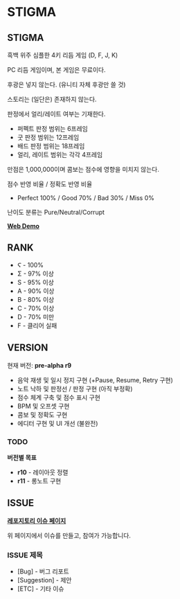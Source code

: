 # STIGMA

## STIGMA
흑백 위주 심플한 4키 리듬 게임 (D, F, J, K)

PC 리듬 게임이며, 본 게임은 무료이다.

후광은 넣지 않는다. (유니티 자체 후광만 쓸 것)

스토리는 (일단은) 존재하지 않는다.

판정에서 얼리/레이트 여부는 기재한다.
 * 퍼펙트 판정 범위는 6프레임
 * 굿 판정 범위는 12프레임
 * 배드 판정 범위는 18프레임
 * 얼리, 레이트 범위는 각각 4프레임

만점은 1,000,000이며 콤보는 점수에 영향을 미치지 않는다.

점수 반영 비율 / 정확도 반영 비율
 * Perfect 100% / Good 70% / Bad 30% / Miss 0%

난이도 분류는 Pure/Neutral/Corrupt
 
 **[Web Demo](https://papertoy1127.github.io/Stigma/)** 

## RANK
 * Ϛ - 100%
 * Σ - 97% 이상
 * S - 95% 이상
 * A - 90% 이상
 * B - 80% 이상
 * C - 70% 이상
 * D - 70% 미만
 * F - 클리어 실패

## VERSION
현재 버전: **pre-alpha r9**
 * 음악 재생 및 일시 정지 구현 (+Pause, Resume, Retry 구현)
 * 노트 낙하 및 판정선 / 판정 구현 (아직 부정확)
 * 점수 체계 구축 및 점수 표시 구현
 * BPM 및 오프셋 구현
 * 콤보 및 정확도 구현
 * 에디터 구현 및 UI 개선 (불완전)
### TODO
**버전별 목표**
 * **r10** - 레이아웃 정렬
 * **r11** - 롱노트 구현

## ISSUE
**[레포지토리 이슈 페이지](https://github.com/sqUve-kr/STIGMA/issues)**

위 페이지에서 이슈를 만들고, 참여가 가능합니다.
### ISSUE 제목
 * [Bug] - 버그 리포트
 * [Suggestion] - 제안
 * [ETC] - 기타 이슈
